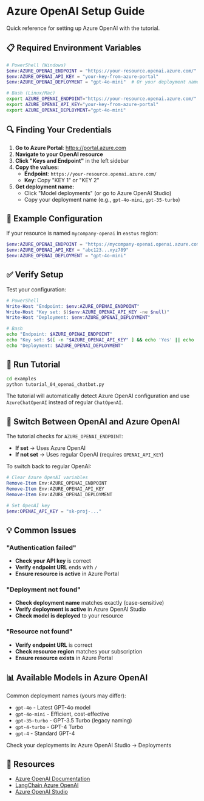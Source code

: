 # Azure OpenAI Setup Guide

Quick reference for setting up Azure OpenAI with the tutorial.

## 📋 Required Environment Variables

```powershell
# PowerShell (Windows)
$env:AZURE_OPENAI_ENDPOINT = "https://your-resource.openai.azure.com/"
$env:AZURE_OPENAI_API_KEY = "your-key-from-azure-portal"
$env:AZURE_OPENAI_DEPLOYMENT = "gpt-4o-mini"  # Or your deployment name
```

```bash
# Bash (Linux/Mac)
export AZURE_OPENAI_ENDPOINT="https://your-resource.openai.azure.com/"
export AZURE_OPENAI_API_KEY="your-key-from-azure-portal"
export AZURE_OPENAI_DEPLOYMENT="gpt-4o-mini"
```

## 🔍 Finding Your Credentials

1. **Go to Azure Portal**: <https://portal.azure.com>
2. **Navigate to your OpenAI resource**
3. **Click "Keys and Endpoint"** in the left sidebar
4. **Copy the values:**
   - **Endpoint**: `https://your-resource.openai.azure.com/`
   - **Key**: Copy "KEY 1" or "KEY 2"
5. **Get deployment name:**
   - Click "Model deployments" (or go to Azure OpenAI Studio)
   - Copy your deployment name (e.g., `gpt-4o-mini`, `gpt-35-turbo`)

## 🎯 Example Configuration

If your resource is named `mycompany-openai` in `eastus` region:

```powershell
$env:AZURE_OPENAI_ENDPOINT = "https://mycompany-openai.openai.azure.com/"
$env:AZURE_OPENAI_API_KEY = "abc123...xyz789"
$env:AZURE_OPENAI_DEPLOYMENT = "gpt-4o-mini"
```

## ✅ Verify Setup

Test your configuration:

```powershell
# PowerShell
Write-Host "Endpoint: $env:AZURE_OPENAI_ENDPOINT"
Write-Host "Key set: $($env:AZURE_OPENAI_API_KEY -ne $null)"
Write-Host "Deployment: $env:AZURE_OPENAI_DEPLOYMENT"
```

```bash
# Bash
echo "Endpoint: $AZURE_OPENAI_ENDPOINT"
echo "Key set: $([ -n "$AZURE_OPENAI_API_KEY" ] && echo 'Yes' || echo 'No')"
echo "Deployment: $AZURE_OPENAI_DEPLOYMENT"
```

## 🚀 Run Tutorial

```bash
cd examples
python tutorial_04_openai_chatbot.py
```

The tutorial will automatically detect Azure OpenAI configuration and use `AzureChatOpenAI` instead of regular `ChatOpenAI`.

## 🔄 Switch Between OpenAI and Azure OpenAI

The tutorial checks for `AZURE_OPENAI_ENDPOINT`:

- **If set** → Uses Azure OpenAI
- **If not set** → Uses regular OpenAI (requires `OPENAI_API_KEY`)

To switch back to regular OpenAI:

```powershell
# Clear Azure OpenAI variables
Remove-Item Env:AZURE_OPENAI_ENDPOINT
Remove-Item Env:AZURE_OPENAI_API_KEY
Remove-Item Env:AZURE_OPENAI_DEPLOYMENT

# Set OpenAI key
$env:OPENAI_API_KEY = "sk-proj-..."
```

## 💡 Common Issues

### "Authentication failed"

- **Check your API key** is correct
- **Verify endpoint URL** ends with `/`
- **Ensure resource is active** in Azure Portal

### "Deployment not found"

- **Check deployment name** matches exactly (case-sensitive)
- **Verify deployment is active** in Azure OpenAI Studio
- **Check model is deployed** to your resource

### "Resource not found"

- **Verify endpoint URL** is correct
- **Check resource region** matches your subscription
- **Ensure resource exists** in Azure Portal

## 📊 Available Models in Azure OpenAI

Common deployment names (yours may differ):

- `gpt-4o` - Latest GPT-4o model
- `gpt-4o-mini` - Efficient, cost-effective
- `gpt-35-turbo` - GPT-3.5 Turbo (legacy naming)
- `gpt-4-turbo` - GPT-4 Turbo
- `gpt-4` - Standard GPT-4

Check your deployments in: Azure OpenAI Studio → Deployments

## 🔗 Resources

- [Azure OpenAI Documentation](https://learn.microsoft.com/azure/ai-services/openai/)
- [LangChain Azure OpenAI](https://python.langchain.com/docs/integrations/chat/azure_chat_openai)
- [Azure OpenAI Studio](https://oai.azure.com/)
